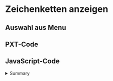 # Zeichenketten anzeigen

## Auswahl aus Menu

## PXT-Code

## JavaScript-Code

<details>
 <summary>Summary</summary>

```js
const x = 1
```
</details>
